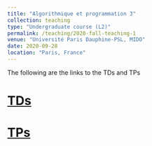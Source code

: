 ```yaml
---
title: "Algorithmique et programmation 3"
collection: teaching
type: "Undergraduate course (L2)"
permalink: /teaching/2020-fall-teaching-1
venue: "Université Paris Dauphine-PSL, MIDO"
date: 2020-09-28
location: "Paris, France"
---
```


The following are the links to the TDs and TPs

[TDs](https://www.lamsade.dauphine.fr/~cornaz/Enseignement/ALGOPROG3/TD/)
======


[TPs](https://www.lamsade.dauphine.fr/~cornaz/Enseignement/ALGOPROG3/TP/)
======





